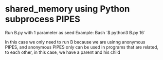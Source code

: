 # shared_memory using Python subprocess PIPES
Run B.py with 1 parameter as seed
Example:
Bash
´$ python3 B.py 16´

In this case we only need to run B because we are usinng anonymous PIPES, and anonymous PIPES only can be used in programs that are related, to each other, in this case, we have a parent and his child
